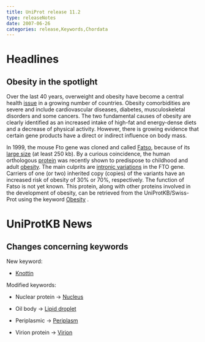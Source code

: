 ```yaml
---
title: UniProt release 11.2
type: releaseNotes
date: 2007-06-26
categories: release,Keywords,Chordata
---
```


# Headlines

## Obesity in the spotlight

Over the last 40 years, overweight and obesity have become a central health [issue](http://www.who.int/topics/obesity/en/) in a growing number of countries. Obesity comorbidities are severe and include cardiovascular diseases, diabetes, musculoskeletal disorders and some cancers. The two fundamental causes of obesity are clearly identified as an increased intake of high-fat and energy-dense diets and a decrease of physical activity. However, there is growing evidence that certain gene products have a direct or indirect influence on body mass.

In 1999, the mouse Fto gene was cloned and called [Fatso](https://www.uniprot.org/uniprotkb/Q8BGW1), because of its [large size](http://dx.doi.org/10.1007/s003359901144) (at least 250 kb). By a curious coincidence, the human orthologous [protein](http://www.uniprot.org/uniprotkb/Q9C0B1) was recently shown to predispose to childhood and adult [obesity](http://dx.doi.org/10.1126/science.1141634). The main culprits are [intronic variations](http://dx.doi.org/10.1038/ng2048) in the FTO gene. Carriers of one (or two) inherited copy (copies) of the variants have an increased risk of obesity of 30% or 70%, respectively. The function of Fatso is not yet known. This protein, along with other proteins involved in the development of obesity, can be retrieved from the UniProtKB/Swiss-Prot using the keyword [Obesity](http://www.uniprot.org/keywords/KW-0550) .

# UniProtKB News

## Changes concerning keywords

New keyword:

- [Knottin](https://www.uniprot.org/keywords/KW-0960)

Modified keywords:

- Nuclear protein -&gt; [Nucleus](https://www.uniprot.org/keywords/KW-0539)

- Oil body -&gt; [Lipid droplet](https://www.uniprot.org/keywords/KW-0551)

- Periplasmic -&gt; [Periplasm](https://www.uniprot.org/keywords/KW-0574)

- Virion protein -&gt; [Virion](https://www.uniprot.org/keywords/KW-0946)
